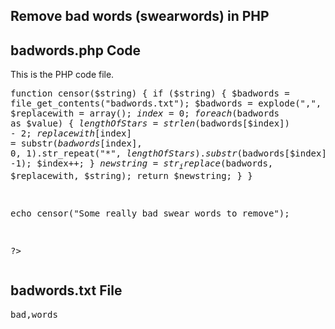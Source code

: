 <h2 dir="auto">Remove bad words (swearwords) in PHP</h2>

<h2 dir="auto">badwords.php Code</h2>
This is the PHP code file. 
<pre>
<?php

function censor($string)
{
    if ($string)
    {
        $badwords = file_get_contents("badwords.txt");
        $badwords = explode(",", $badwords);
        $replacewith = array();
        $index = 0;
        foreach ($badwords as $value) {
            $lengthOfStars = strlen($badwords[$index]) - 2;
            $replacewith[$index] = substr($badwords[$index], 0, 1).str_repeat("*", $lengthOfStars).substr($badwords[$index], -1);
            $index++;
        }
        $newstring = str_ireplace($badwords, $replacewith, $string);
        return $newstring;
    }
}

echo censor("Some really bad swear words to remove");

?>
</pre>

<h2 dir="auto">badwords.txt File</h2>

<pre>
bad,words
</pre>
